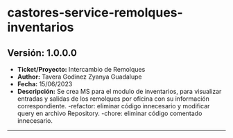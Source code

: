 # castores-service-remolques-inventarios

## Versión: 1.0.0.0
- __Ticket/Proyecto:__ Intercambio de Remolques
- __Author:__ Tavera Godinez Zyanya Guadalupe
- __Fecha:__ 15/06/2023
- __Descripción:__ Se crea MS para el modulo de inventarios, para visualizar entradas y salidas de los remolques por oficina con su información correspondiente.
				-refactor: eliminar código innecesario y modificar query en archivo Repository.
				-chore: eliminar código comentado innecesario.
----------------
